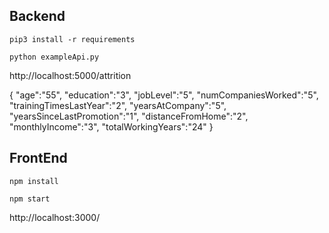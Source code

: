 ## Backend

` pip3 install -r requirements `

` python exampleApi.py `

http://localhost:5000/attrition

{
	"age":"55",
    "education":"3",
    "jobLevel":"5",
    "numCompaniesWorked":"5",
    "trainingTimesLastYear":"2",
    "yearsAtCompany":"5",
    "yearsSinceLastPromotion":"1",
    "distanceFromHome":"2",
    "monthlyIncome":"3",
    "totalWorkingYears":"24"
}

## FrontEnd

` npm install `

` npm start `

http://localhost:3000/
